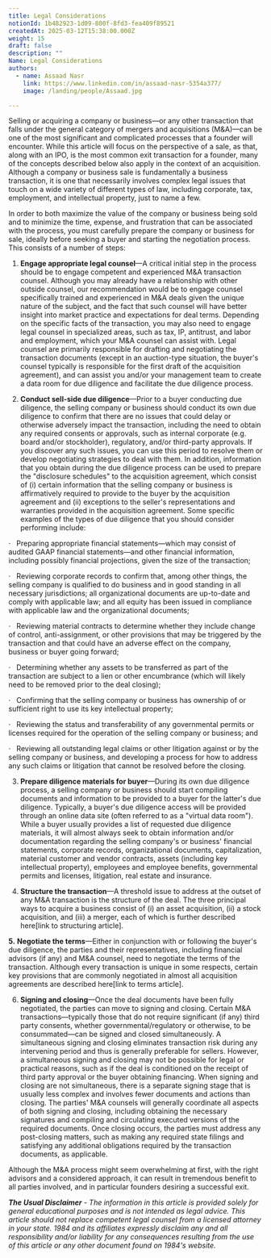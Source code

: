 ```yaml
---
title: Legal Considerations
notionId: 1b482923-1d09-800f-8fd3-fea409f89521
createdAt: 2025-03-12T15:38:00.000Z
weight: 15
draft: false
description: ""
Name: Legal Considerations
authors:
  - name: Assaad Nasr
    link: https://www.linkedin.com/in/assaad-nasr-5354a377/
    image: /landing/people/Assaad.jpg

---
```



Selling or acquiring a company or business—or any other transaction that falls under the general category of mergers and acquisitions (M&A)—can be one of the most significant and complicated processes that a founder will encounter. While this article will focus on the perspective of a sale, as that, along with an IPO, is the most common exit transaction for a founder, many of the concepts described below also apply in the context of an acquisition. Although a company or business sale is fundamentally a business transaction, it is one that necessarily involves complex legal issues that touch on a wide variety of different types of law, including corporate, tax, employment, and intellectual property, just to name a few.


In order to both maximize the value of the company or business being sold and to minimize the time, expense, and frustration that can be associated with the process, you must carefully prepare the company or business for sale, ideally before seeking a buyer and starting the negotiation process. This consists of a number of steps:


1. 	**Engage appropriate legal counsel**—A critical initial step in the process should be to engage competent and experienced M&A transaction counsel. Although you may already have a relationship with other outside counsel, our recommendation would be to engage counsel specifically trained and experienced in M&A deals given the unique nature of the subject, and the fact that such counsel will have better insight into market practice and expectations for deal terms. Depending on the specific facts of the transaction, you may also need to engage legal counsel in specialized areas, such as tax, IP, antitrust, and labor and employment, which your M&A counsel can assist with. Legal counsel are primarily responsible for drafting and negotiating the transaction documents (except in an auction-type situation, the buyer's counsel typically is responsible for the first draft of the acquisition agreement), and can assist you and/or your management team to create a data room for due diligence and facilitate the due diligence process.


2.	**Conduct sell-side due diligence**—Prior to a buyer conducting due diligence, the selling company or business should conduct its own due diligence to confirm that there are no issues that could delay or otherwise adversely impact the transaction, including the need to obtain any required consents or approvals, such as internal corporate (e.g. board and/or stockholder), regulatory, and/or third-party approvals. If you discover any such issues, you can use this period to resolve them or develop negotiating strategies to deal with them. In addition, information that you obtain during the due diligence process can be used to prepare the "disclosure schedules" to the acquisition agreement, which consist of (i) certain information that the selling company or business is affirmatively required to provide to the buyer by the acquisition agreement and (ii) exceptions to the seller's representations and warranties provided in the acquisition agreement. Some specific examples of the types of due diligence that you should consider performing include:


·   	Preparing appropriate financial statements—which may consist of audited GAAP financial statements—and other financial information, including possibly financial projections, given the size of the transaction;


·   	Reviewing corporate records to confirm that, among other things, the selling company is qualified to do business and in good standing in all necessary jurisdictions; all organizational documents are up-to-date and comply with applicable law; and all equity has been issued in compliance with applicable law and the organizational documents;


·   	Reviewing material contracts to determine whether they include change of control, anti-assignment, or other provisions that may be triggered by the transaction and that could have an adverse effect on the company, business or buyer going forward;


·   	Determining whether any assets to be transferred as part of the transaction are subject to a lien or other encumbrance (which will likely need to be removed prior to the deal closing);


·   	Confirming that the selling company or business has ownership of or sufficient right to use its key intellectual property;


·   	Reviewing the status and transferability of any governmental permits or licenses required for the operation of the selling company or business; and


·   	Reviewing all outstanding legal claims or other litigation against or by the selling company or business, and developing a process for how to address any such claims or litigation that cannot be resolved before the closing.


3. 	**Prepare diligence materials for buyer**—During its own due diligence process, a selling company or business should start compiling documents and information to be provided to a buyer for the latter's due diligence. Typically, a buyer's due diligence access will be provided through an online data site (often referred to as a "virtual data room"). While a buyer usually provides a list of requested due diligence materials, it will almost always seek to obtain information and/or documentation regarding the selling company's or business' financial statements, corporate records, organizational documents, capitalization, material customer and vendor contracts, assets (including key intellectual property), employees and employee benefits, governmental permits and licenses, litigation, real estate and insurance.


4. 	**Structure the transaction**—A threshold issue to address at the outset of any M&A transaction is the structure of the deal. The three principal ways to acquire a business consist of (i) an asset acquisition, (ii) a stock acquisition, and (iii) a merger, each of which is further described here[link to structuring article].


**5.** 	**Negotiate the terms**—Either in conjunction with or following the buyer's due diligence, the parties and their representatives, including financial advisors (if any) and M&A counsel, need to negotiate the terms of the transaction. Although every transaction is unique in some respects, certain key provisions that are commonly negotiated in almost all acquisition agreements are described here[link to terms article].


6. **Signing and closing**—Once the deal documents have been fully negotiated, the parties can move to signing and closing. Certain M&A transactions—typically those that do not require significant (if any) third party consents, whether governmental/regulatory or otherwise, to be consummated—can be signed and closed simultaneously. A simultaneous signing and closing eliminates transaction risk during any intervening period and thus is generally preferable for sellers. However, a simultaneous signing and closing may not be possible for legal or practical reasons, such as if the deal is conditioned on the receipt of third party approval or the buyer obtaining financing. When signing and closing are not simultaneous, there is a separate signing stage that is usually less complex and involves fewer documents and actions than closing. The parties' M&A counsels will generally coordinate all aspects of both signing and closing, including obtaining the necessary signatures and compiling and circulating executed versions of the required documents. Once closing occurs, the parties must address any post-closing matters, such as making any required state filings and satisfying any additional obligations required by the transaction documents, as applicable.


Although the M&A process might seem overwhelming at first, with the right advisors and a considered approach, it can result in tremendous benefit to all parties involved, and in particular founders desiring a successful exit.


_**The Usual Disclaimer**_ - _The information in this article is provided solely for general educational purposes and is not intended as legal advice. This article should not replace competent legal counsel from a licensed attorney in your state. 1984 and its affiliates expressly disclaim any and all responsibility and/or liability for any consequences resulting from the use of this article or any other document found on 1984's website._

